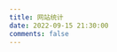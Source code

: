 ```yaml
---
title: 网站统计
date: 2022-09-15 21:30:00
comments: false
---
```


<!-- <script
  src="https://unpkg.com/github-calendar@latest/dist/github-calendar.min.js"
></script>


<link
   rel="stylesheet"
   href="https://unpkg.com/github-calendar@latest/dist/github-calendar-responsive.css"
/>


<div class="calendar">
   
    Loading the data just for you.
</div>

<script>
    GitHubCalendar(".calendar", "1300972169");

    GitHubCalendar(".calendar", "1300972169", {
       proxy (username) {
         return fetch(`https://your-proxy.com/github?user=${username}`)
       }
    }).then(r => r.text())
    GitHubCalendar(".calendar", "1300972169", { tooltips: true ,responsive: true });
    
</script> -->